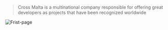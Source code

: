 

> Cross Malta is a multinational company responsible for offering great developers as projects that have been recognized worldwide

![Frist-page](https://user-images.githubusercontent.com/81580725/126886184-ad8c1f14-c2e9-42b7-afe6-6935787309ab.png)

